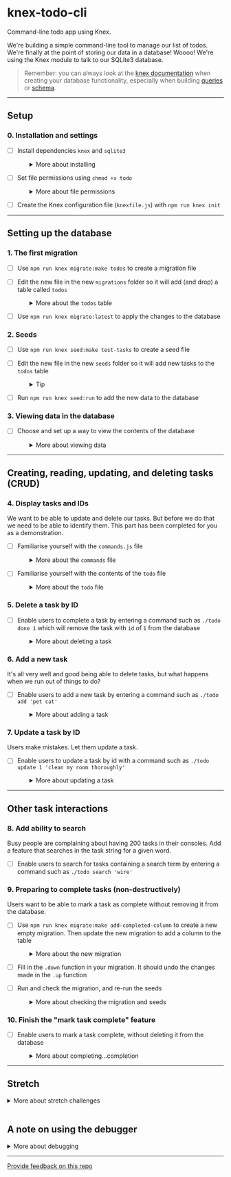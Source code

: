 # knex-todo-cli

Command-line todo app using Knex.

We're building a simple command-line tool to manage our list of todos. We're finally at the point of storing our data in a database! Woooo! We're using the Knex module to talk to our SQLite3 database.

> Remember: you can always look at the [knex documentation](https://knexjs.org/) when creating your database functionality, especially when building [queries](https://knexjs.org/guide/query-builder.html) or [schema](https://knexjs.org/guide/schema-builder.html).

----

## Setup

### 0. Installation and settings

- [ ] Install dependencies `knex` and `sqlite3`
  <details style="padding-left: 2em">
    <summary>More about installing</summary>
  
    You can do them both at once like this.

    ```sh
    npm install knex sqlite3
    ```
  </details>

- [ ] Set file permissions using `chmod +x todo`
  <details style="padding-left: 2em">
    <summary>More about file permissions</summary>

    Since this is a CLI (command-line interface) tool, instead of running our app using `node todo list`, we'd like to be able to run it like any other utility/script on our computer to make it easier to use. Running `chmod +x todo` in your terminal adds the executable flag to the file. Now you can run it in your console using `./todo list`. This means our programme will begin with the `todo` file.
    
    Note: if you run `./todo list` now, you will get an error because we still need to complete some more steps before we can show the contents of our database.
  </details>

- [ ] Create the Knex configuration file (`knexfile.js`) with `npm run knex init`

---

## Setting up the database

### 1. The first migration

- [ ] Use `npm run knex migrate:make todos` to create a migration file

- [ ] Edit the new file in the new `migrations` folder so it will add (and drop) a table called `todos`
  <details style="padding-left: 2em">
    <summary>More about the <code>todos</code> table</summary>

    It should have the following fields:
      * `id` (auto incrementing)
      * `task`: string

    The documentation for [`dropTable`](http://knexjs.org/#Schema-dropTable) might be helpful.
  </details>

- [ ] Use `npm run knex migrate:latest` to apply the changes to the database

### 2. Seeds

- [ ] Use `npm run knex seed:make test-tasks` to create a seed file
- [ ] Edit the new file in the new `seeds` folder so it will add new tasks to the `todos` table
  <details style="padding-left: 2em">
    <summary>Tip</summary>
  
    The documentation for [`del`](http://knexjs.org/#Builder-del%20/%20delete) and [`insert`](http://knexjs.org/#Builder-insert) might be helpful.
  </details>

- [ ] Run `npm run knex seed:run` to add the new data to the database

### 3. Viewing data in the database

- [ ] Choose and set up a way to view the contents of the database
  <details style="padding-left: 2em">
    <summary>More about viewing data</summary>
    
    There are a number of different options for peeking into your SQLite database. You can install a desktop application, such as the [DB Browser for SQLite](https://sqlitebrowser.org/) (installed on the campus computers) or [DBeaver](https://dbeaver.io) (great for all of the common relational databases - not just SQLite). Or you can use an online tool such as this [SQLite Viewer](https://inloop.github.io/sqlite-viewer/).
  </details>

----

## Creating, reading, updating, and deleting tasks (CRUD)

### 4. Display tasks and IDs

We want to be able to update and delete our tasks. But before we do that we need to be able to identify them. This part has been completed for you as a demonstration.
- [ ] Familiarise yourself with the `commands.js` file
  <details style="padding-left: 2em">
    <summary>More about the <code>commands</code> file</summary>

    If you type `./todo list` in your terminal, this should output a list of tasks. The input + output should look like this:

    ```sh
    $ ./todo list

    1: vaccuum
    2: buy groceries
    ```
    
    Notice two things about this example:
    - the commands are all separated into a different module, so that `todo` just calls a `require`d function from `commands.js`
    - `commands.js` has a **dependency** on `db.js` to interact with the database, but `todo` does not (it doesn't need it)
  </details>

- [ ] Familiarise yourself with the contents of the `todo` file
  <details style="padding-left: 2em">
    <summary>More about the <code>todo</code> file</summary>
    
    In particular, what is `process.argv`? And how is it being used to get the command (`cmd`) that was typed (in our example, `list`)?
    
    Start by using `console.log` to explore this, and try adding more inputs to see how that changes the result (i.e. `./todo list hello testing 123`)
  </details>

### 5. Delete a task by ID

- [ ] Enable users to complete a task by entering a command such as `./todo done 1` which will remove the task with `id` of `1` from the database
  <details style="padding-left: 2em">
    <summary>More about deleting a task</summary>

    You'll want to add a new function in `db.js` that can delete a row given its `id`. Look how the other functions work. You might need to review promises.

    To use the new function, add a function in `commands.js` called `deleteTodo` (or similar). Remember that you will need to pass an argument through from the `todo` module to so you can tell your DB function which task to delete. **Hint: accessing that `userInputs` array might come in handy right about now...**

    If it helps, look at how the `list` function is structured to give you some ideas. What is happening with those `.catch` and `.finally` bits of code? What happens when you remove the `.finally` calls?
  </details>

### 6. Add a new task

It's all very well and good being able to delete tasks, but what happens when we run out of things to do?

- [ ] Enable users to add a new task by entering a command such as `./todo add 'pet cat'`
  <details style="padding-left: 2em">
    <summary>More about adding a task</summary>
    
    You will need to add a function to `db.js` so we can insert a new task into our database, and also add a function to `commands.js` (that we will then call from our `todo` file) to make use of this.
  </details>

### 7. Update a task by ID

Users make mistakes. Let them update a task.

- [ ] Enable users to update a task by id with a command such as `./todo update 1 'clean my room thoroughly'`
  <details style="padding-left: 2em">
    <summary>More about updating a task</summary>

    As before, add a function to `db.js` that does the actual updating of the database. Then add a function to `commands.js` that makes use of it.
  </details>

---

## Other task interactions

### 8. Add ability to search

Busy people are complaining about having 200 tasks in their consoles. Add a feature that searches in the task string for a given word.

- [ ] Enable users to search for tasks containing a search term by entering a command such as `./todo search 'wire'`

### 9. Preparing to complete tasks (non-destructively)

Users want to be able to mark a task as complete without removing it from the database.

- [ ] Use `npm run knex migrate:make add-completed-column` to create a new empty migration. Then update the new migration to add a column to the table
  <details style="padding-left: 2em">
    <summary>More about the new migration</summary>
  
    The documentation for [`knex.schema.table`](http://knexjs.org/guide/schema-builder.html#table) might be helpful when modifying an existing table.

    What data type should we use to store our new field(s)?
  </details>

- [ ] Fill in the `.down` function in your migration. It should undo the changes made in the `.up` function

- [ ] Run and check the migration, and re-run the seeds
  <details style="padding-left: 2em">
    <summary>More about checking the migration and seeds</summary>

    1. Run `npm run knex migrate:latest` to run the new migration applying the changes to the database. If you don't get any errors, inspect the database in the SQLite Manager (The application called DB Browser for SQLite that you set up in section 3). Is it what you expected? What happened to existing data in the database?
    1. Run `npm run knex migrate:rollback` and look in your database.
    1. Run `npm run knex migrate:latest` and look again.
    1. Run `npm run knex seed:run` and look again.


### 10. Finish the "mark task complete" feature

- [ ] Enable users to mark a task complete, without deleting it from the database
  <details style="padding-left: 2em">
    <summary>More about completing...completion</summary>

    It's up to you to decide how far you want to go with this. Should listing all the tasks show completed and uncompleted tasks? Maybe you should add the task completed status when printing 
    out a task. Maybe you can filter by completed when listing?
  </details>

---

## Stretch

<details>
  <summary>More about stretch challenges</summary>
  
  What is the next feature that would make this tool more useful for you? A priority field? Sorting? Tags? Archival? Whatever it is, add it!
</details>
<br />

## A note on using the debugger

<details>
  <summary>More about debugging</summary>

  You'll find this challenge already has debugging set up for you, if you would like to use it. However, it won't start working until you complete the initial setup steps below! In addition, because we're debugging a **console** program, you'll need to change the `args` property in you debugger configuration to the actual command you'd like to debug. For example,

  ```json
    "program": "${workspaceFolder}/todo",
    "args": [
        "done",
        "1"
    ]
  ```

  would debug the `./todo done 1` command. Ask a teacher for help if you're not sure!
</details>

---
[Provide feedback on this repo](https://docs.google.com/forms/d/e/1FAIpQLSfw4FGdWkLwMLlUaNQ8FtP2CTJdGDUv6Xoxrh19zIrJSkvT4Q/viewform?usp=pp_url&entry.1958421517=knex-todo-cli)

